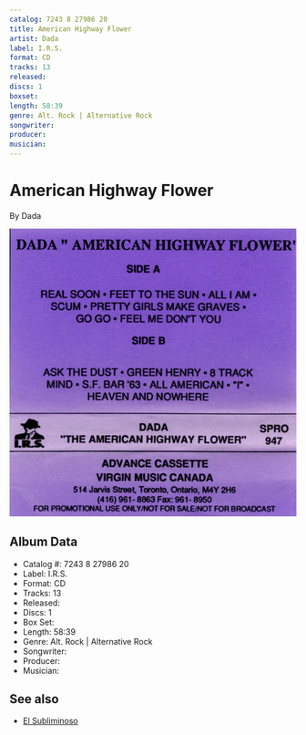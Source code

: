 ```yaml
---
catalog: 7243 8 27986 20
title: American Highway Flower
artist: Dada
label: I.R.S.
format: CD
tracks: 13
released: 
discs: 1
boxset: 
length: 58:39
genre: Alt. Rock | Alternative Rock
songwriter: 
producer: 
musician: 
---
```


# American Highway Flower

By Dada

![](../../assets/albumcovers/Dada-American_Highway_Flower.png)

## Album Data

- Catalog #: 7243 8 27986 20
- Label: I.R.S.
- Format: CD
- Tracks: 13
- Released: 
- Discs: 1
- Box Set: 
- Length: 58:39
- Genre: Alt. Rock | Alternative Rock
- Songwriter: 
- Producer: 
- Musician: 


## See also

- [El Subliminoso](El_Subliminoso.md)
